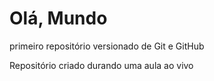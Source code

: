 # Olá, Mundo
primeiro repositório versionado de Git e GitHub

Repositório criado durando uma aula ao vivo